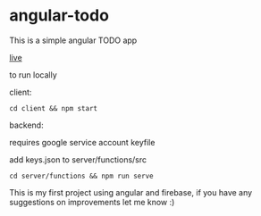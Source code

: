 # angular-todo

This is a simple angular TODO app

[live][1]

to run locally

client:

    cd client && npm start

backend:

requires google service account keyfile

add keys.json to server/functions/src

    cd server/functions && npm run serve

This is my first project using angular and firebase, if you have
any suggestions on improvements let me know :)

[1]: https://angular-todo-68ebc.firebaseapp.com/